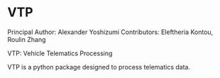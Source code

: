 # VTP

Principal Author: Alexander Yoshizumi
Contributors: Eleftheria Kontou, Roulin Zhang

VTP: Vehicle Telematics Processing

VTP is a python package designed to process telematics data.
